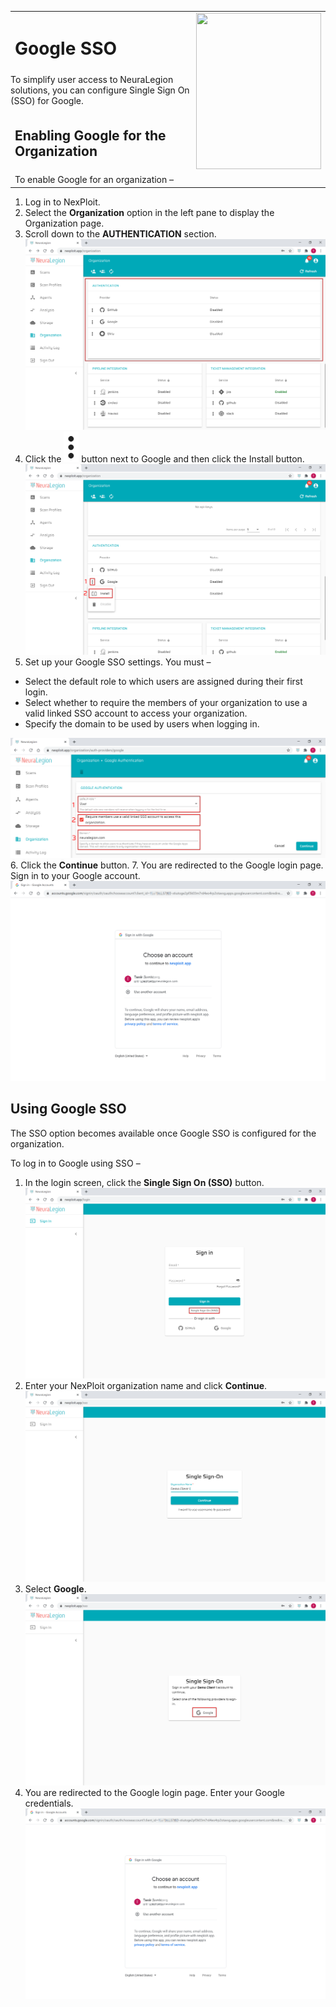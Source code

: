 <table id="integrations" >
  <tr>
    <td width="70%">
      <h1>Google SSO</h1>
    </td>
    <td width="30%" style="text-align:center" rowspan="3">
      <img src="guide/pipeline-integration/sso/media/google/google-new-logo.png" width="200" height="250"></img>
    </td>
  </tr>
  <tr>
    <td style="text-align:left;vertical-align:text-top;padding:0px">
      To simplify user access to NeuraLegion solutions, you can configure Single Sign On (SSO) for Google.
    </td>
  </tr>
  <tr>
  <td>
  <h2>Enabling Google for the Organization</h2>
  </td>
  </tr>
  <tr>
  <td>
  To enable Google for an organization –
  </td>
  </tr>
</table>

1. Log in to NexPloit.
2. Select the **Organization** option in the left pane to display the Organization page.
3. Scroll down to the **AUTHENTICATION** section.\
![authentication-panel](media/google/authentication-panel.png ':size=45%')
4. Click the ![dots-button](media/google/dots-button.png ':size=1%') button next to Google and then click the Install button.\
![google-install](media/google/google-install.png ':size=45%')
5. Set up your Google SSO settings. You must – 
  * Select the default role to which users are assigned during their first login.
  * Select whether to require the members of your organization to use a valid linked SSO account to access your organization.
  * Specify the domain to be used by users when logging in.

  ![google-setup](media/google/google-setup.png ':size=45%')
6. Click the **Continue** button.
7. You are redirected to the Google login page. Sign in to your Google account.\
![google-login](media/google/google-login.png ':size=45%')

## Using Google SSO
The SSO option becomes available once Google SSO is configured for the organization.

To log in to Google using SSO –
1. In the login screen, click the **Single Sign On (SSO)** button.\
![np-login-sso](media/google/np-login-sso.png ':size=45%')
2. Enter your NexPloit organization name and click **Continue**.\
![np-login-sso-org-name](media/google/np-login-sso-org-name.png ':size=45%')
3. Select **Google**.\
![select-google-login](media/google/select-google-login.png ':size=45%')
4. You are redirected to the Google login page. Enter your Google credentials.\
![google-login](media/google/google-login.png ':size=45%')